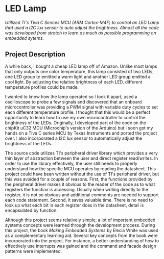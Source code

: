 # LED Lamp
###### *Utilized TI's Tiva C Serices MCU (ARM Cortex-M4F) to control an LED Lamp that used a I2C lux sensor to auto adjust the brightness. Almost all the code was developed from stratch to learn as much as possible programming on embedded sytems.*

## Project Description
A while back, I bought a cheap LED lamp off of Amazon. Unlike most lamps that only outputs one color temperature, this lamp consisted of two LEDs, one LED group to emitted a warm light and another LED group emitted a cool light. By adjusting the relative brightness of each LED, different temperature profiles could be made. 

I wanted to know how the lamp operated so I took it apart, used a oscilloscope to probe a few signals and discovered that an onboard microcontroller was providing a PWM signal with variable duty cycles to set each different temperature profile. I thought that this would be a perfect opportunity to learn how to use my own microcontroller to control the brightness of the LEDs. Originally, I developed part of the code on the chipKit uC32 MCU (Microchip's version of the Arduino) but I soon got my hands on a Tiva C series MCU by Texas Instruments and ported the project over. I also incorporated a I2C lux sensor to automatically adjust the brightness of the LEDs. 

The source code utilizes TI's peripheral driver library which provides a very thin layer of abstraction between the user and direct register read/writes. In order to use the library effectively, the user still needs to properly understand how the specific MCU operates by reading the datasheet. This project could have been written without the use of TI's peripheral driver, but this was avoided for a couple of reasons. First, the functions provided by the peripheral driver makes it obvious to the reader of the code as to what registers the function is accessing. Usually when writing directly to the register, it is not so obvious and additional comments are needed to support each code statement. Second, it saves valuable time. There is no need to look up what each bit in each register does in the datasheet, detail is encapsulated by function. 

Although this project seems relatively simple, a lot of important embedded systems concepts were learned through the development process. During this project, the book *Making Embedded Systems* by Elecia White was used as a complementary learning aid. Several key concepts from the book were incorporated into the project. For instance, a better understanding of how to effectively use interrupts was gained and the command and facade design patterns were implemented.
